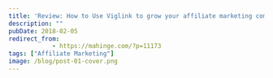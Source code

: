 ```yaml
---
title: 'Review: How to Use Viglink to grow your affiliate marketing commissions by more than 25%'
description: ""
pubDate: 2018-02-05
redirect_from:
            - https://mahinge.com/?p=11173
tags: ["Affiliate Marketing"]
image: /blog/post-01-cover.png
---
```

